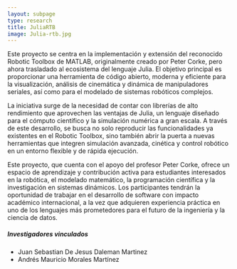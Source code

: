 ```yaml
---
layout: subpage
type: research
title: JuliaRTB
image: Julia-rtb.jpg
---
```


Este proyecto se centra en la implementación y extensión del reconocido Robotic Toolbox de MATLAB, originalmente creado por Peter Corke, pero ahora trasladado al ecosistema del lenguaje Julia. El objetivo principal es proporcionar una herramienta de código abierto, moderna y eficiente para la visualización, análisis de cinemática y dinámica de manipuladores seriales, así como para el modelado de sistemas robóticos complejos.

La iniciativa surge de la necesidad de contar con librerías de alto rendimiento que aprovechen las ventajas de Julia, un lenguaje diseñado para el cómputo científico y la simulación numérica a gran escala. A través de este desarrollo, se busca no solo reproducir las funcionalidades ya existentes en el Robotic Toolbox, sino también abrir la puerta a nuevas herramientas que integren simulación avanzada, cinética y control robótico en un entorno flexible y de rápida ejecución.

Este proyecto, que cuenta con el apoyo del profesor Peter Corke, ofrece un espacio de aprendizaje y contribución activa para estudiantes interesados en la robótica, el modelado matemático, la programación científica y la investigación en sistemas dinámicos. Los participantes tendrán la oportunidad de trabajar en el desarrollo de software con impacto académico internacional, a la vez que adquieren experiencia práctica en uno de los lenguajes más prometedores para el futuro de la ingeniería y la ciencia de datos.
##### Investigadores vinculados   
-  Juan Sebastian De Jesus Daleman Martinez 
-  Andrés Mauricio Morales Martínez

